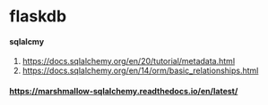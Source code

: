 # flaskdb


#### sqlalcmy
1. https://docs.sqlalchemy.org/en/20/tutorial/metadata.html
2. https://docs.sqlalchemy.org/en/14/orm/basic_relationships.html
#### https://marshmallow-sqlalchemy.readthedocs.io/en/latest/


